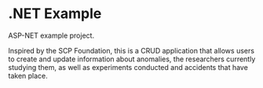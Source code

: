 # .NET Example
ASP-NET example project.

Inspired by the SCP Foundation, this is a CRUD application that allows users to create and update information about anomalies, the researchers currently studying them, as well as experiments conducted and accidents that have taken place.
